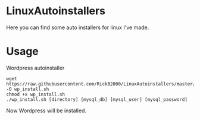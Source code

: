 # LinuxAutoinstallers
Here you can find some auto installers for linux I've made.

# Usage
Wordpress autoinstaller
```
wget https://raw.githubusercontent.com/RickB2000/LinuxAutoinstallers/master/wp_install.sh -O wp_install.sh
chmod +x wp_install.sh
./wp_install.sh [directory] [mysql_db] [mysql_user] [mysql_password]
```
Now Wordpress will be installed.

